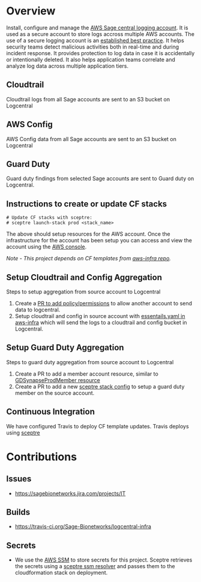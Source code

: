 # Overview
Install, configure and manage the
[AWS Sage central logging account](https://sagebionetworks.jira.com/wiki/spaces/IT/pages/577044503/Sage+AWS+Logging).
It is used as a secure account to store logs accross multiple AWS accounts.
The use of a secure logging account is an [established best practice](https://aws.amazon.com/blogs/architecture/central-logging-in-multi-account-environments).
It helps security teams detect malicious activities both in real-time and during incident response.
It provides protection to log data in case it is accidentally or intentionally deleted.  It also
helps application teams correlate and analyze log data across multiple application tiers.

## Cloudtrail
Cloudtrail logs from all Sage accounts are sent to an S3 bucket on Logcentral

## AWS Config
AWS Config data from all Sage accounts are sent to an S3 bucket on Logcentral

## Guard Duty
Guard duty findings from selected Sage accounts are sent to Guard duty on Logcentral.

## Instructions to create or update CF stacks

```
# Update CF stacks with sceptre:
# sceptre launch-stack prod <stack_name>
```

The above should setup resources for the AWS account.  Once the infrastructure
for the account has been setup you can access and view the account using the
[AWS console](https://AWS-account-ID-or-alias.signin.aws.amazon.com/console).

*Note - This project depends on CF templates from [aws-infra repo](https://github.com/Sage-Bionetworks/aws-infra).*

## Setup Cloudtrail and Config Aggregation
Steps to setup aggregation from source account to Logcentral
 1. Create a [PR to add policy/permissions](https://github.com/Sage-Bionetworks/logcentral-infra/pull/23)
    to allow another account to send data to logcentral.
 2. Setup cloudtrail and config in source account with [essentails.yaml in aws-infra](https://github.com/Sage-Bionetworks/aws-infra/blob/master/templates/essentials.yaml)
    which will send the logs to a cloudtrail and config bucket in Logcentral.


## Setup Guard Duty Aggregation
Steps to guard duty aggregation from source account to Logcentral
 1. Create a PR to add a member account resource, similar to
    [GDSynapseProdMember resource](https://github.com/Sage-Bionetworks/logcentral-infra/blob/master/templates/GuardDutyMaster.yaml)
 2. Create a PR to add a new [sceptre stack config](https://github.com/Sage-Bionetworks/synapseprod-infra/pull/9)
    to setup a guard duty member on the source account.


## Continuous Integration
We have configured Travis to deploy CF template updates.  Travis deploys using
[sceptre](https://sceptre.cloudreach.com/latest/about.html)

# Contributions

## Issues
* https://sagebionetworks.jira.com/projects/IT

## Builds
* https://travis-ci.org/Sage-Bionetworks/logcentral-infra

## Secrets
* We use the [AWS SSM](https://docs.aws.amazon.com/systems-manager/latest/userguide/systems-manager-paramstore.html)
to store secrets for this project.  Sceptre retrieves the secrets using
a [sceptre ssm resolver](https://github.com/cloudreach/sceptre/tree/v1/contrib/ssm-resolver)
and passes them to the cloudformation stack on deployment.
